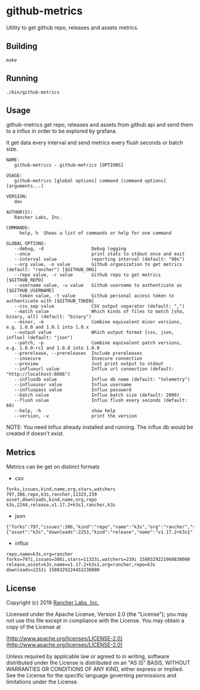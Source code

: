 # github-metrics

Utility to get github repo, releases and assets metrics.

## Building

`make`

## Running

`./bin/github-metrics`

## Usage

github-metrics get repo, releases and assets from github api and send them to a influx in order to be explored by grafana. 

It get data every interval and send metrics every flush seconds or batch size. 

```
NAME:
   github-metrics - github-metrics [OPTIONS]

USAGE:
   github-metrics [global options] command [command options] [arguments...]

VERSION:
   dev

AUTHOR(S):
   Rancher Labs, Inc.

COMMANDS:
     help, h  Shows a list of commands or help for one command

GLOBAL OPTIONS:
   --debug, -d                  Debug logging
   --once                       print stats to stdout once and exit
   --interval value             reporting interval (default: "90s")
   --org value, -o value        Github organization to get metrics (default: "rancher") [$GITHUB_ORG]
   --repo value, -r value       Github repo to get metrics [$GITHUB_REPO]
   --username value, -u value   Github username to authenticate as [$GITHUB_USERNAME]
   --token value, -t value      Github personal access token to authenticate with [$GITHUB_TOKEN]
   --csv_sep value              CSV output separator (default: ",")
   --match value                Which kinds of files to match [sha, binary, all] (default: "binary")
   --minor, -m                  Combine equivalent minor versions, e.g. 1.0.0 and 1.0.1 into 1.0.x
   --output value               Which output format [csv, json, influx] (default: "json")
   --patch, -p                  Combine equivalent patch versions, e.g. 1.0.0-rc1 and 1.0.0 into 1.0.0
   --prerelease, --prereleases  Include prereleases
   --insecure                   Insecure connection
   --preview                    Just print output to stdout
   --influxurl value            Influx url connection (default: "http://localhost:8086")
   --influxdb value             Influx db name (default: "telemetry")
   --influxuser value           Influx username
   --influxpass value           Influx password
   --batch value                Influx batch size (default: 2000)
   --flush value                Influx flush every seconds (default: 60)
   --help, -h                   show help
   --version, -v                print the version
```

NOTE: You need influx already installed and running. The influx db would be created if doesn't exist.

## Metrics

Metrics can be get on distinct formats

* csv

```
forks,issues,kind,name,org,stars,watchers
797,386,repo,k3s,rancher,11323,239
asset,downloads,kind,name,org,repo
k3s,2244,release,v1.17.2+k3s1,rancher,k3s
```

* json

```
{"forks":797,"issues":386,"kind":"repo","name":"k3s","org":"rancher","stars":11323,"watchers":239}
{"asset":"k3s","downloads":2253,"kind":"release","name":"v1.17.2+k3s1","org":"rancher","repo":"k3s"}
```

* influx

```
repo,name=k3s,org=rancher forks=797i,issues=386i,stars=11323i,watchers=239i 1580329221960838000
release,asset=k3s,name=v1.17.2+k3s1,org=rancher,repo=k3s downloads=2252i 1580329224452236000
```

## License
Copyright (c) 2019 [Rancher Labs, Inc.](http://rancher.com)

Licensed under the Apache License, Version 2.0 (the "License");
you may not use this file except in compliance with the License.
You may obtain a copy of the License at

[http://www.apache.org/licenses/LICENSE-2.0](http://www.apache.org/licenses/LICENSE-2.0)

Unless required by applicable law or agreed to in writing, software
distributed under the License is distributed on an "AS IS" BASIS,
WITHOUT WARRANTIES OR CONDITIONS OF ANY KIND, either express or implied.
See the License for the specific language governing permissions and
limitations under the License.
